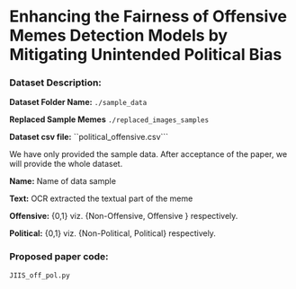 # Enhancing the Fairness of Offensive Memes Detection Models by Mitigating Unintended Political Bias

### Dataset Description:

**Dataset Folder Name:** ```./sample_data```

**Replaced Sample Memes** ```./replaced_images_samples```

**Dataset csv file:** ``political_offensive.csv``` 

We have only provided the sample data. After acceptance of the paper, we will provide the whole dataset.

**Name:** Name of data sample

**Text:** OCR extracted the textual part of the meme

**Offensive:** {0,1} viz. {Non-Offensive, Offensive } respectively.

**Political:** {0,1} viz. {Non-Political, Political} respectively.

### Proposed paper code:

```JIIS_off_pol.py```
